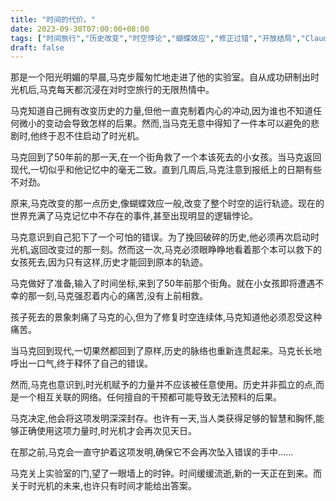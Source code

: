 ```yaml
---
title: "时间的代价。"
date: 2023-09-30T07:00:00+08:00
tags: ["时间旅行","历史改变","时空悖论","蝴蝶效应","修正过错","开放结局","Claude"]
draft: false
--- 
```


那是一个阳光明媚的早晨,马克步履匆忙地走进了他的实验室。自从成功研制出时光机后,马克每天都沉浸在对时空旅行的无限热情中。

马克知道自己拥有改变历史的力量,但他一直克制着内心的冲动,因为谁也不知道任何微小的变动会导致怎样的后果。然而,当马克无意中得知了一件本可以避免的悲剧时,他终于忍不住启动了时光机。

马克回到了50年前的那一天,在一个街角救了一个本该死去的小女孩。当马克返回现代,一切似乎和他记忆中的毫无二致。直到几周后,马克注意到报纸上的日期有些不对劲。

原来,马克改变的那一点历史,像蝴蝶效应一般,改变了整个时空的运行轨迹。现在的世界充满了马克记忆中不存在的事件,甚至出现明显的逻辑悖论。

马克意识到自己犯下了一个可怕的错误。为了挽回破碎的历史,他必须再次启动时光机,返回改变过的那一刻。然而这一次,马克必须眼睁睁地看着那个本可以救下的女孩死去,因为只有这样,历史才能回到原本的轨迹。

马克做好了准备,输入了时间坐标,来到了50年前那个街角。就在小女孩即将遭遇不幸的那一刻,马克强忍着内心的痛苦,没有上前相救。

孩子死去的景象刺痛了马克的心,但为了修复时空连续体,马克知道他必须忍受这种痛苦。

当马克回到现代,一切果然都回到了原样,历史的脉络也重新连贯起来。马克长长地呼出一口气,终于释怀了自己的错误。 

然而,马克也意识到,时光机赋予的力量并不应该被任意使用。历史并非孤立的点,而是一个相互关联的网络。任何擅自的干预都可能导致无法预料的后果。

马克决定,他会将这项发明深深封存。也许有一天,当人类获得足够的智慧和胸怀,能够正确使用这项力量时,时光机才会再次见天日。

在那之前,马克会一直守护着这项发明,确保它不会再次坠入错误的手中......

马克关上实验室的门,望了一眼墙上的时钟。时间缓缓流逝,新的一天正在到来。而关于时光机的未来,也许只有时间才能给出答案。